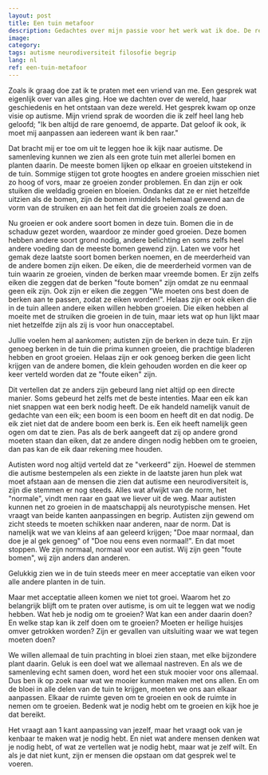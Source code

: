 ```yaml
---
layout: post
title: Een tuin metafoor
description: Gedachtes over mijn passie voor het werk wat ik doe. De reden waarom ik me hard maak voor alle planten in deze tuin die onze samenleving is.
image: 
category: 
tags: autisme neurodiversiteit filosofie begrip
lang: nl
ref: een-tuin-metafoor
---
```

Zoals ik graag doe zat ik te praten met een vriend van me. Een gesprek wat eigenlijk over van alles ging. Hoe we dachten over de wereld, haar geschiedenis en het ontstaan van deze wereld. Het gesprek kwam op onze visie op autisme. Mijn vriend sprak de woorden die ik zelf heel lang heb geloofd; "Ik ben altijd de rare genoemd, de apparte. Dat geloof ik ook, ik moet mij aanpassen aan iedereen want ik ben raar."

Dat bracht mij er toe om uit te leggen hoe ik kijk naar autisme. De samenleving kunnen we zien als een grote tuin met allerlei bomen en planten daarin. De meeste bomen lijken op elkaar en groeien uitstekend in de tuin. Sommige stijgen tot grote hoogtes en andere groeien misschien niet zo hoog of vors, maar ze groeien zonder problemen. En dan zijn er ook stuiken die weldadig groeien en bloeien. Ondanks dat ze er niet hetzelfde uitzien als de bomen, zijn de bomen inmiddels helemaal gewend aan de vorm van de struiken en aan het feit dat die groeien zoals ze doen.

Nu groeien er ook andere soort bomen in deze tuin. Bomen die in de schaduw gezet worden, waardoor ze minder goed groeien. Deze bomen hebben andere soort grond nodig, andere belichting en soms zelfs heel andere voeding dan de meeste bomen gewend zijn. Laten we voor het gemak deze laatste soort bomen berken noemen, en de meerderheid van de andere bomen zijn eiken. De eiken, die de meerderheid vormen van de tuin waarin ze groeien, vinden de berken maar vreemde bomen. Er zijn zelfs eiken die zeggen dat de berken "foute bomen" zijn omdat ze nu eenmaal geen eik zijn. Ook zijn er eiken die zeggen "We moeten ons best doen de berken aan te passen, zodat ze eiken worden!". Helaas zijn er ook eiken die in de tuin alleen andere eiken willen hebben groeien. Die eiken hebben al moeite met de struiken die groeien in de tuin, maar iets wat op hun lijkt maar niet hetzelfde zijn als zij is voor hun onacceptabel.

Jullie voelen hem al aankomen; autisten zijn de berken in deze tuin. Er zijn genoeg berken in de tuin die prima kunnen groeien, die prachtige bladeren hebben en groot groeien. Helaas zijn er ook genoeg berken die geen licht krijgen van de andere bomen, die klein gehouden worden en die keer op keer verteld worden dat ze "foute eiken" zijn.

Dit vertellen dat ze anders zijn gebeurd lang niet altijd op een directe manier. Soms gebeurd het zelfs met de beste intenties. Maar een eik kan niet snappen wat een berk nodig heeft. De eik handeld namelijk vanuit de gedachte van een eik; een boom is een boom en heeft dit en dat nodig. De eik ziet niet dat de andere boom een berk is. Een eik heeft namelijk geen ogen om dat te zien. Pas als de berk aangeeft dat zij op andere grond moeten staan dan eiken, dat ze andere dingen nodig hebben om te groeien, dan pas kan de eik daar rekening mee houden.

Autisten word nog altijd verteld dat ze "verkeerd" zijn. Hoewel de stemmen die autisme bestempelen als een ziekte in de laatste jaren hun plek wat moet afstaan aan de mensen die zien dat autisme een neurodiversiteit is, zijn die stemmen er nog steeds. Alles wat afwijkt van de norm, het "normale", vindt men raar en gaat we liever uit de weg. Maar autisten kunnen net zo groeien in de maatschappij als neurotypische mensen. Het vraagt van beide kanten aanpassingen en begrip. Autisten zijn gewend om zicht steeds te moeten schikken naar anderen, naar de norm. Dat is namelijk wat we van kleins af aan geleerd krijgen; "Doe maar normaal, dan doe je al gek genoeg" of "Doe nou eens even normaal!". En dat moet stoppen. We zijn normaal, normaal voor een autist. Wij zijn geen "foute bomen", wij zijn anders dan anderen.

Gelukkig zien we in de tuin steeds meer en meer acceptatie van eiken voor alle andere planten in de tuin.

Maar met acceptatie alleen komen we niet tot groei. Waarom het zo belangrijk blijft om te praten over autisme, is om uit te leggen wat we nodig hebben. Wat heb je nodig om te groeien? Wat kan een ander daarin doen? En welke stap kan ik zelf doen om te groeien? Moeten er heilige huisjes omver getrokken worden? Zijn er gevallen van uitsluiting waar we wat tegen moeten doen?

We willen allemaal de tuin prachting in bloei zien staan, met elke bijzondere plant daarin. Geluk is een doel wat we allemaal nastreven. En als we de samenleving echt samen doen, word het een stuk mooier voor ons allemaal. Dus ben ik op zoek naar wat we mooier kunnen maken met ons allen. En om de bloei in alle delen van de tuin te krijgen, moeten we ons aan elkaar aanpassen. Elkaar de ruimte geven om te groeien en ook de ruimte in nemen om te groeien. Bedenk wat je nodig hebt om te groeien en kijk hoe je dat bereikt.

Het vraagt aan 1 kant aanpassing van jezelf, maar het vraagt ook van je kenbaar te maken wat je nodig hebt. En niet wat andere mensen denken wat je nodig hebt, of wat ze vertellen wat je nodig hebt, maar wat je zelf wilt. En als je dat niet kunt, zijn er mensen die opstaan om dat gesprek wel te voeren.
